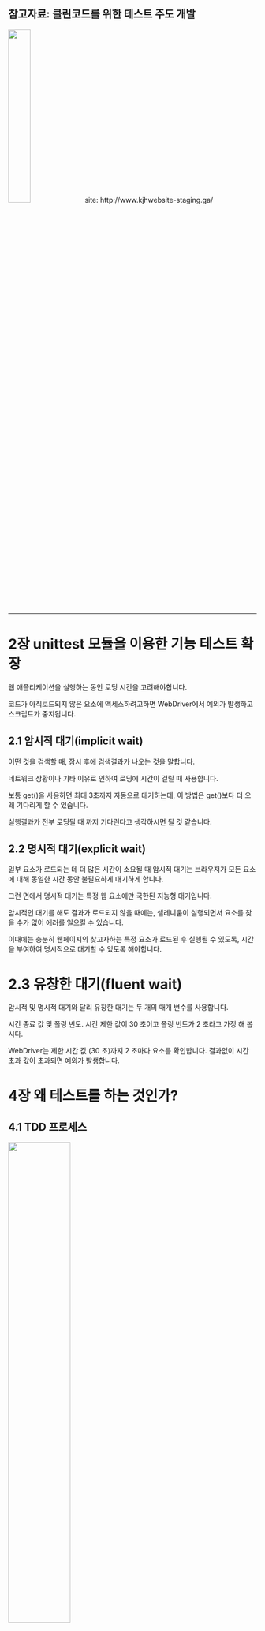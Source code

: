 <h2>참고자료: 클린코드를 위한 테스트 주도 개발 </h2>   
<img src="https://user-images.githubusercontent.com/64777061/95957617-e2268780-0e3a-11eb-8380-1d92c009541e.jpg" width="30%"></img>    
site: http://www.kjhwebsite-staging.ga/

- - -    
# 2장 unittest 모듈을 이용한 기능 테스트 확장
웹 애플리케이션을 실행하는 동안 로딩 시간을 고려해야합니다.     

코드가 아직로드되지 않은 요소에 액세스하려고하면 WebDriver에서 예외가 발생하고 스크립트가 중지됩니다.    
## 2.1 암시적 대기(implicit wait)
어떤 것을 검색할 때, 잠시 후에 검색결과가 나오는 것을 말합니다.     

네트워크 상황이나 기타 이유로 인하여 로딩에 시간이 걸릴 때 사용합니다.    

보통 get()을 사용하면 최대 3초까지 자동으로 대기하는데, 이 방법은 get()보다 더 오래 기다리게 할 수 있습니다.    

실행결과가 전부 로딩될 때 까지 기다린다고 생각하시면 될 것 같습니다.    

## 2.2 명시적 대기(explicit wait)
일부 요소가 로드되는 데 더 많은 시간이 소요될 때 암시적 대기는 브라우저가 모든 요소에 대해 동일한 시간 동안 불필요하게 대기하게 합니다.     

그런 면에서 명시적 대기는 특정 웹 요소에만 국한된 지능형 대기입니다.    

암시적인 대기를 해도 결과가 로드되지 않을 때에는, 셀레니움이 실행되면서 요소를 찾을 수가 없어 에러를 일으킬 수 있습니다.

이때에는 충분히 웹페이지의 찾고자하는 특정 요소가 로드된 후 실행될 수 있도록, 시간을 부여하여 명시적으로 대기할 수 있도록 해야합니다.    

# 2.3 유창한 대기(fluent wait)
암시적 및 명시적 대기와 달리 유창한 대기는 두 개의 매개 변수를 사용합니다.     

시간 종료 값 및 폴링 빈도. 시간 제한 값이 30 초이고 폴링 빈도가 2 초라고 가정 해 봅시다.    

WebDriver는 제한 시간 값 (30 초)까지 2 초마다 요소를 확인합니다. 결과없이 시간 초과 값이 초과되면 예외가 발생합니다.    


# 4장 왜 테스트를 하는 것인가?
## 4.1 TDD 프로세스
<img src="https://user-images.githubusercontent.com/64777061/96218675-36a73f80-0fc0-11eb-9314-8ada6e109e12.jpg" width="50%"></img>    


위 사진은 사용자입장에서 테스트하는 기능테스트와 개발자 입장에서 테스트하는 단윝테스트 흐름도입니다. 기능테스트를 상위 테스트 관점으로 생각하면 됩니다.    

먼저 기능 테스트를 작성하고 실패하는지 확인합니다. "최소 코드 작성" 프로세스에선 작은 TDD 주기를 통해 테스트가 통과하도록 만듭니다.    
이때 하나 또는 그 이상의 단위 테스트를 작성하고 이를 단위 테스트-코드 주기에 넣어서 통과할 때까지 주기를 반복합니다.    
통과하면 다시 FT로 돌아가서 애플리케이션 코드를 수정합니다.(리팩터링) 수정 후에는 다시 단위 테스트를 실시해야합니다.    
기능 테스트 관점의 리팩터링은 어떻게 해야할까요? 이것은 애플리케이션 동작을 확인 하기 위해 기능 테스트를 사용하지만, 단위 테스트를 변경, 추가, 제거할 수 있음을 의미합니다.    

기능테스트는 애플리케이션이 동작하는지 판단하기 위한 궁극의 수단입니다. 반면 단위 테스트는 이판단을 돕기 위한 툴이라 할 수 있습니다.    

# 5장 사용자 입력 저장하기
# 5.1 csrf_token
65p 에서 home.html에 request를 보낸뒤 받은 reponse 내용과 render_to_string으로 받은 expected_html이 같은지 비교하는 코드가 있다

비교를 하면 assertEqual이 False를 assert하는데 print를 하여 내용을 보면 csrf_token 부분이 다르기 때문이다.

    def remove_csrf(self, origin):
        csrf_regex = r'<input[^>]+csrfmiddlewaretoken[^>]+>'
        return re.sub(csrf_regex, '', origin)

이때는 이 메서드를 이용하여 각각에 넣어주면 해결이 된다.


# 5.2 레드, 그린, 리팩터 && 스트라이크 세 개면 리팩터
단위 테스트-코드 주기를 레드, 그린, 리팩터로 설명하는 경우도 있습니다.   

-실패할 단위 테스트를 작성함으로써 작업을 시작한다(레드).    

-이 테스트를 통과할 최소 코드를 작성한다(그린). 편법이라도 상관없다.    

-코드를 리팩터링해서 이해할 수 있는 코드로 만든다.    

리팩터링 단계에서 할 수 있는 한 가지 방법은 "중복을 제거"하는 것입니다.    

DRY(Don't Repeat Youerself)라는 원리가 있는데 스트라이크 세 개면 리팩터 이론과 일맥상통합니다.    

즉 한 번 정도는 복사-붙여넣기를 해줄 수 있지만, 같은 코드가 세번 등장하면 중복을 제거해야 하는 이론입니다.    

이때 두번이 아니라 세번인 이유는 더 일반화 할 수 있는 코드를 찾을 수 있기 때문입니다.     


# 8장 스테이징 사이트를 이용한 배포 테스트
## 8.1 개요

1. 스테이징 서버에서 실행할 수 있도록 FT를 수정한다.   
2. 서버를 구축하고 거기에 필요한 모든 소프트웨어를 설치한다. 또한 스테이징과 운영 도메인이 이 서버를 가리키도록 설정한다.   
3. git을 이용해서 코드를 서버에 업로드한다.    
4. Django 개발 서버를 이용해서 스테이징 사이트에서 약식 버전의 사이트를 테스트 한다.   
5. Virtualenv 사용법을 배워서 서버에 있는 파이썬 의존 관계를 관리하도록 한다.   
6. 과정을 진행하면서 항시 FT를 실행한다. 이를 통해 단계별로 무엇이 동작하고, 무엇이 동작하지 않는지 확인한다.   
7. Gunicorn, Upstart, 도메인 소켓 등을 이용해서 사이트를 운영 서버에 배포하기 위한 설정을 한다.   
8. 설정이 정상적으로 동작하면 스크립트를 작성해서 수동으로 했던 작업을 자동화하도록 한다. 이를 통해 사이트 배포를 자동화할 수 있다.    
9. 마지막으로, 동일 스크립트를 이용해서 운영 버전의 사이트를 실제 도메인에 배포하도록한다.   



도메인: freenom .ga    
서버: digitalocean(Iaas 클라우드 컴퓨팅) 싱가포르    
os: ubuntu 18.04.5 LTS   
웹서버: nginx   
wsgi: gunicorn   
배포 자동화 도구: fabric   
웹 테스트 자동화 프레임워크: selenium   


/home/kjh   
├── sites   
│   ├── kjhwebsite-staging.ga    
│   │   ├── database   
│   │   ├── source    
│   │   ├── static    
│   │   └── virtualenv    
│   └── kjhwebsite.ga     
│       └── source...    

스테이징 사이트와 운영 사이트를 구분하고 다음과 같이 구축했습니다.

## 8.2 Nginx 설정 
웹 서버로 Nginx를 선택하였습니다.

    server {
       listen 80; @1
       server_name 139.59.238.46 kjhwebsite-staging.ga www.kjhwebsite-staging.ga; @2

       location /static { @3
            alias /home/kjh/sites/kjhwebsite-staging.ga/static;
       }

     location / {
                    proxy_set_header Host $host; @4
                    proxy_pass http://unix:/tmp/kjhwebsite-staging.ga.socket; @5
                }
    }

@1 80 포트로 http의 기본포트입니다.   
@2 책에서는 도메인만 적었지만 오류가 나서 IP, 도메인, www.도메인 세개다 적어놨습니다. 혹시 도메인만 적어놓고 오류가 난다면 세개다 적으시는걸 추천합니다.   
@3 정적파일들을 모아놓은 곳을 nginx에게 알려줍니다. runserver는 알아서 찾지만 웹서버는 모르기때문에 필요한 코드입니다.    
@4 client request의 header에 이 필드가 없으면 아무것도 전달되지 않습니다. 이러한 경우 $host 변수를 사용합니다.    
참고자료: http://nginx.org/en/docs/http/ngx_http_proxy_module.html#proxy_set_header   
@5 유닉스 도메인 소켓으로 자세한 것은 8.4에서 설명합니다.

## 8.3 Gunicorn 

177p에는 upstart 이용한다고 나와있지만 책에 있는 코드를 작성하여 sudo start xxxxx를 실행하면 start 명령이 없다고 뜰겁니다.   
책이 2015쯤에 나왔기 때문에 2020년인 지금과 맞지 않습니다.   

/etc/systemd/system 디렉터리에 gunicorn.service 파일을 생성하여 아래와 같이 코드를 작성합니다.   


    [Unit]
    Description=gunicorn daemon
    After=network.target

    [Service]
    User=kjh
    Group=www-data
    WorkingDirectory=/home/kjh/sites/kjhwebsite-staging.ga/source
    ExecStart=/home/kjh/sites/kjhwebsite-staging.ga/virtualenv/bin/gunicorn \
            --bind unix:/tmp/kjhwebsite-staging.ga.socket \
             superlists.wsgi:application

    Restart=always

    [Install]
    WantedBy=multi-user.target


파일을 생성하고    
sudo systemctl start gunicorn    
sudo systemctl enable gunicorn    
으로 등록하면 됩니다. 오류가 난다면   
sudo systemctl status gunicorn으로 에러를 확인하세요.   

다 완료 했다면   
service gunicorn start로 키고   
service gunicorn stop으로 끄면 됩니다.   


## 8.4 유닉스 도메인 소켓(UDS)

유닉스 도메인 소켓(Unix Domain Socket)은 프로세스간의 데이터 교환을 위한 기술 중 하나로, 파일 시스템을 통해 소켓통신 방식으로 내부 프로세스간의 통신을 하는 구조로 이뤄져있습니다.  

message queue, shared memory와 같은 IPC(Inter Process Communication)의 일부입니다.   

UDS의 가장 큰 특징은 소켓통신 방식을 써서 만든 프로세스에 사용이 가능하기 때문에 소켓프로그래밍 구조를 유지한 채로 로컬 프로세스와의 효율적 통신을 가능케 한다는 점입니다. 

TCP, 혹은 UDP형식 데이터를 파일 시스템을 이용해서 통신하는 구조로, 파일 시스템을 통해 파일 주소 및 inode로 각 프로세스에서 참조되며,

통신은 운영체제의 커널상에서 이뤄지기 때문에 inet소켓을 이용해서 네트워크단을 이용해 전달하는 것보다 빠르며 부하가 적게 걸린다.

(기본적으로 소켓통신 방식이 TCP/IP의 4계층을 거쳐 전달되기 때문에 지연이 발생하는데   
반해서 유닉스 소켓은 어플리케이션 계층에서 TCP계층으로 내려가 바로 데이터를 전달하고, 수신측도 TCP계층에서 수신해 어플리케이션 계층으로 올라갑니다.)

# 9장 페브릭을 이용한 배포 자동화


    def _create_directory_structure_if_necessary(site_folder):
        for subfolder in ('database', 'static', 'virtualenv', 'source'):
            run('mkdir -p %s %s' % (site_folder, subfolder))

    def _get_latest_source(source_folder):
        if exists(source_folder + './git'):
            run('cd %s && git fetch' % (source_folder,))
        else:
            run('git clone %s %s' % (REPO_URL, source_folder))
        current_commit = local("git log -n 1 --format=%H", capture=True)
        run('cd %s && git reset --hard %s' % (source_folder, current_commit))

    def _update_settings(source_folder, site_name):
        settings_path = source_folder + 'superlists/settings.py'
        sed(settings_path, "DEBUG = True", "DEBUG = False")
        sed(settings_path, 'ALLOWED_HOSTS =.+$', 'ALLOWED_HOSTS = ["%s"]' (site_name,))
        secret_key_file = source_folder + '/superlists/secret_key.py'
        if not exists(secret_key_file):
            chars = 'abcdefghijklmnopqrstuvwxyz0123456789!@#$%^&*(-_=+)'
            key = ''.join(random.SystemRandom().choice(chars) for _ in range(50))
            append(secret_key_file, "SECRET_KEY = '%s'" % (key,))
        append(settings_path, '\nfrom .secret_key import SECRET_KEY')

    def _update_virtualenv(source_folder):
        virtualenv_folder = source_folder + '/../virtualenv'
        if not exists(virtualenv_folder + '/bin/pip'):
            run('virtualenv -- python=python3 %s' % (virtual_folder,))
        run('%s/bin/pip install -r %s/requirements.txt' % (virtualenv_folder, source_folder))

    def _update_static_files(source_folder):
        run('cd %s && ../virtualenv/bin/python3 manage.py collectstatic --noinput' %(source_folder,))

    def _update_database(source_folder):
        run('cd %s && ../virtualenv/bin/python3 manage.py migrate --noinput' % (source_folder,))


# 10 입력 유효성 검사 및 테스트 구조화
## 10.1 테스트 구조화 197p ~ 206p
기능 테스트와 단위 테스트를 한 파일에 다 작성 하였는데 이러한 방법은 좋지 않습니다.    

기능 테스트를 한 폴더에 넣고 기능이나 사용자 스토리 단위로 테스트를 그룹화 합니다.    

이렇게 한 폴더에 넣을 떄 중요한 점은 __init__ 파일을 폴더에 넣어 줘야 패키지로 인식 된다는 점 입니다.    

반복되는 코드는 base 파일에 리팩터링합니다.   

    │  base.py   
    │  test_layout_and_styling.py    
    │  test_list_item_validation.py   
    │  test_simple_list_creation.py    
    │  __init__.py   

단위 테스트는 일반적으로 model, view, form로 나누어 별도 테스트 파일을 만듭니다.

이때 템플릿을 위한 단위테스트가 없는 이유는 '상수는 테스트 하지마라' 라는 큐칙 때문입니다.   

단위 테스트는 로직이나 흐름제어, 설정 등을 테스트합니다.

    │  test_forms.py    
    │  test_models.py    
    │  test_views.py    
    │  __init__.py   

## 10.2 뷰를 이용한 유효성 검사 207p~

    def test_cannot_save_empty_list_items(self):
        list_ = List.objects.create()
        item = Item(list=list_, text='')
        with self.assertRaises(ValidationError):
            item.save()
           

이 단위 테스트를 실행하면 AssertError: ValidationError not raised 라는 결과가 나옵니다.     

TextField가 빈 값을 허용하지 않음에도 테스트가 실패하는 이유가 무엇일까요?

Django 모델은 저장 처리에 대해서 유효성 검사를 못하기 때문입니다. 데이터베이스 저장과 관련된 처리에선 에러가 발행하지만
SQLite의 경우 빈 값 제약을 강제적으로 부여할 수 없기 때문에 save 메소드가 빈 값을 그냥 통과시킵니다.     

이때 수동으로 유효성 검사를 하는 함수가 있는데 <a href="https://docs.djangoproject.com/en/3.1/ref/models/instances/#validating-objects">full_clean()</a>이라는 함수 입니다.   



# 11장 간단한 폼
Django의 폼은 다음과 같은 강력한 기능을 가지고 있습니다.
- 사용자 입력을 처리하고 검증해서 에러로 출력할 수 있다.
- HTML 입력 요소를 표시하기 위한 템플릿으로 사용할 수 있으며, 에러 메시지도 제공한다.
- 일부 폼은 데이터를 데이터 베이스에서 저장할 수도 있다.
## 11.1 일반 폼

일반 폼은 forms.Form 클래스를 상속받아 생성합니다.    

이 폼은 widget으로 하나하나 지정해야하여 조금 귀찮은 면이 있습니다.   

모델에 관련이 없을 때 쓰기 때문에 이 폼을 사용하진 않고 이해만 하고 넘어 갑니다.  


## 11.2 모델 폼

모델 폼은 forms.ModelForm 클래스를 상속받아 생성합니다.    
사용할 폼이 모델과 연관되어 있을 때 사용합니다.

모델에 정의한 필드만을 가지고 html 렌더링을 하기 때문에 이 폼을 사용하는 것이 훨씬 편리합니다.

Meta에선 폼이 어떤 모델을 이용할지와 어떤 필드를 사용할지를 정의합니다. 

뷰에서는 error를 정의하여 html에 렌더링하였지만 모델 폼에 error_messages를 정의하면 form 만 렌더링하면 form의 에러 메시지를 사용할 수 있습니다.

## 11.3 폼 자체 save 메소드 사용
save 메소드를 사용할때 아이템이 어떤 리스트에 소속되어지는지 알아야 합니다.

save 메소드에게 어떤 리스트에 저장해야 하는지 알려주면 코드를 줄일 수 있습니다.

    def save(self, for_list):
        self.instance.list = for_list
        return super().save()

# 12장 고급 폼

    class ExistingListItemForm(ItemForm):
            def __init__(self, for_list, *args, **kwargs):
                super().__init__(*args, **kwargs)
                self.instance.list = for_list

ItemForm을 상속받은 폼입니다. 기존 폼은 list를 계속 지정해줘야하는데 이 폼은 생성자에서 지정을 해주기 때문에 따로 list를 지정할 필요가 없습니다.   

            def validate_unique(self):
                try:
                    self.instance.validate_unique()
                except ValidationError as e:
                    e.error_dict = {'text': [DUPLICATE_ITEM_ERROR]}
                    self._update_errors(e)

validate_unique 메소드는 필드의 uniqueness를 검증하는데 문제가 있으면 ValidationError를 raise합니다.    

그 후 검증 에러를 취해서 에러 메시지를 변경하고 다시 폼으로 전달합니다.    

        def save(self):
            return forms.models.ModelForm.save(self)
            
ItemForm은 list를 지정해줘야하기 때문에 인자에 for_list를 추가 했지만 이 폼은 이미 생성자에서 지정을 하였기 때문에 불필요합니다.

save 메소드를 오버라이드하는데 이때 super().save()를 하면 상속 받은 ItemForm의 save 메소드를 사용하므로 더 상위인 forms.models.ModelForm의 save 메소드를 사용합니다.    

- - -
<h2>후기</h2>

